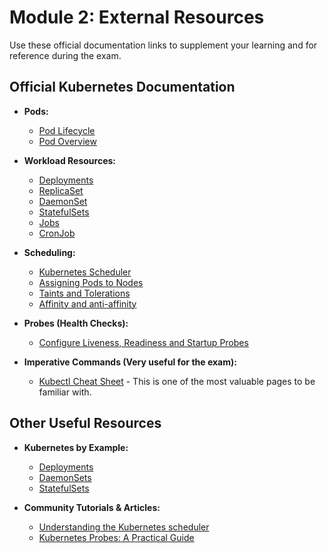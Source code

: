 # Module 2: External Resources

Use these official documentation links to supplement your learning and for reference during the exam.

## Official Kubernetes Documentation

*   **Pods:**
    *   [Pod Lifecycle](https://kubernetes.io/docs/concepts/workloads/pods/pod-lifecycle/)
    *   [Pod Overview](https://kubernetes.io/docs/concepts/workloads/pods/)

*   **Workload Resources:**
    *   [Deployments](https://kubernetes.io/docs/concepts/workloads/controllers/deployment/)
    *   [ReplicaSet](https://kubernetes.io/docs/concepts/workloads/controllers/replicaset/)
    *   [DaemonSet](https://kubernetes.io/docs/concepts/workloads/controllers/daemonset/)
    *   [StatefulSets](https://kubernetes.io/docs/concepts/workloads/controllers/statefulset/)
    *   [Jobs](https://kubernetes.io/docs/concepts/workloads/controllers/job/)
    *   [CronJob](https://kubernetes.io/docs/concepts/workloads/controllers/cron-jobs/)

*   **Scheduling:**
    *   [Kubernetes Scheduler](https://kubernetes.io/docs/concepts/scheduling-eviction/kube-scheduler/)
    *   [Assigning Pods to Nodes](https://kubernetes.io/docs/concepts/scheduling-eviction/assign-pod-node/)
    *   [Taints and Tolerations](https://kubernetes.io/docs/concepts/scheduling-eviction/taint-and-toleration/)
    *   [Affinity and anti-affinity](https://kubernetes.io/docs/concepts/scheduling-eviction/assign-pod-node/#affinity-and-anti-affinity)

*   **Probes (Health Checks):**
    *   [Configure Liveness, Readiness and Startup Probes](https://kubernetes.io/docs/tasks/configure-pod-container/configure-liveness-readiness-startup-probes/)

*   **Imperative Commands (Very useful for the exam):**
    *   [Kubectl Cheat Sheet](https://kubernetes.io/docs/reference/kubectl/cheatsheet/) - This is one of the most valuable pages to be familiar with.

## Other Useful Resources

*   **Kubernetes by Example:**
    *   [Deployments](https://kubernetesbyexample.com/deployments)
    *   [DaemonSets](https://kubernetesbyexample.com/daemonsets)
    *   [StatefulSets](https://kubernetesbyexample.com/statefulsets)

*   **Community Tutorials & Articles:**
    *   [Understanding the Kubernetes scheduler](https://www.cncf.io/blog/2019/08/21/understanding-the-kubernetes-scheduler/)
    *   [Kubernetes Probes: A Practical Guide](https://www.magalix.com/blog/kubernetes-probes-a-practical-guide)
